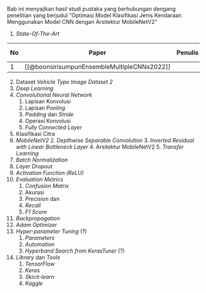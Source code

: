 Bab ini menyajikan hasil studi pustaka yang berhubungan dengang penelitian yang berjudul "Optimasi Model Klasifikasi Jenis Kendaraan Menggunakan Model CNN dengan Arsitektur MobileNetV2"
1. *State-Of-The-Art*

| No  | Paper                                       | Penulis | Domain Masalah | Metode | Hasil |
| --- | ------------------------------------------- | ------- | -------------- | ------ | ----- |
| 1   | [[@boonsirisumpunEnsembleMultipleCNNs2022]] |         |                |        |       |

2. Dataset *Vehicle Type Image Dataset 2*
3. *Deep Learning*
4. *Convolutional Neural Network*
	1. Lapisan Konvolusi
	2. Lapisan *Pooling*
	3. *Padding* dan *Stride*
	4. Operasi Konvolusi
	5. *Fully Connected Layer*
5. Klasifikasi Citra
6. *MobileNetV2*
	2. *Depthwise Separable Convolution*
	3. *Inverted Residual with Linear Bottleneck Layer*
	4. Arsitektur MobileNetV2
	5. *Transfer Learning*
7. *Batch Normalization* 
8. *Layer Dropout*
9. *Activation Function (ReLU)*
10. *Evaluation Metrics*
	1. *Confusion Matrix*
	2. Akurasi
	3. *Precision* dan
	4. *Recall*
	5. *F1 Score*
11. *Backpropagation*
12. *Adam Optimizer*
13. *Hyper-parameter Tuning* (?)
	1. *Parameters*
	2. *Automation*
	3. *Hyperband Search from KerasTuner* (?)
14. *Library* dan *Tools*
	1. *TensorFlow*
	2. *Keras*
	3. *Skicit-learn*
	4. *Kaggle*